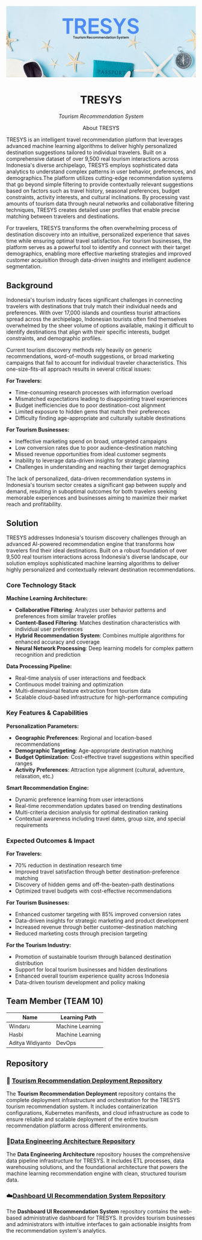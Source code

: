 
<div align="center">
      <img src="../asset/TRESYS-Banner.png" alt="Logo">
</div>

<h1 align="center">TRESYS</h1>
<p align="center"><em>Tourism Recommendation System</em></p>


<p align="center">About TRESYS</p>
TRESYS is an intelligent travel recommendation platform that leverages advanced machine learning algorithms to deliver highly personalized destination suggestions tailored to individual travelers. Built on a comprehensive dataset of over 9,500 real tourism interactions across Indonesia's diverse archipelago, TRESYS employs sophisticated data analytics to understand complex patterns in user behavior, preferences, and demographics.The platform utilizes cutting-edge recommendation systems that go beyond simple filtering to provide contextually relevant suggestions based on factors such as travel history, seasonal preferences, budget constraints, activity interests, and cultural inclinations. By processing vast amounts of tourism data through neural networks and collaborative filtering techniques, TRESYS creates detailed user profiles that enable precise matching between travelers and destinations.

For travelers, TRESYS transforms the often overwhelming process of destination discovery into an intuitive, personalized experience that saves time while ensuring optimal travel satisfaction. For tourism businesses, the platform serves as a powerful tool to identify and connect with their target demographics, enabling more effective marketing strategies and improved customer acquisition through data-driven insights and intelligent audience segmentation.

## Background

Indonesia's tourism industry faces significant challenges in connecting travelers with destinations that truly match their individual needs and preferences. With over 17,000 islands and countless tourist attractions spread across the archipelago, Indonesian tourists often find themselves overwhelmed by the sheer volume of options available, making it difficult to identify destinations that align with their specific interests, budget constraints, and demographic profiles.

Current tourism discovery methods rely heavily on generic recommendations, word-of-mouth suggestions, or broad marketing campaigns that fail to account for individual traveler characteristics. This one-size-fits-all approach results in several critical issues:

**For Travelers:**
- Time-consuming research processes with information overload
- Mismatched expectations leading to disappointing travel experiences
- Budget inefficiencies due to poor destination-cost alignment
- Limited exposure to hidden gems that match their preferences
- Difficulty finding age-appropriate and culturally suitable destinations

**For Tourism Businesses:**
- Ineffective marketing spend on broad, untargeted campaigns
- Low conversion rates due to poor audience-destination matching
- Missed revenue opportunities from ideal customer segments
- Inability to leverage data-driven insights for strategic planning
- Challenges in understanding and reaching their target demographics

The lack of personalized, data-driven recommendation systems in Indonesia's tourism sector creates a significant gap between supply and demand, resulting in suboptimal outcomes for both travelers seeking memorable experiences and businesses aiming to maximize their market reach and profitability.

## Solution

TRESYS addresses Indonesia's tourism discovery challenges through an advanced AI-powered recommendation engine that transforms how travelers find their ideal destinations. Built on a robust foundation of over 9,500 real tourism interactions across Indonesia's diverse landscape, our solution employs sophisticated machine learning algorithms to deliver highly personalized and contextually relevant destination recommendations.

### Core Technology Stack

**Machine Learning Architecture:**
- **Collaborative Filtering**: Analyzes user behavior patterns and preferences from similar traveler profiles
- **Content-Based Filtering**: Matches destination characteristics with individual user preferences
- **Hybrid Recommendation System**: Combines multiple algorithms for enhanced accuracy and coverage
- **Neural Network Processing**: Deep learning models for complex pattern recognition and prediction

**Data Processing Pipeline:**
- Real-time analysis of user interactions and feedback
- Continuous model training and optimization
- Multi-dimensional feature extraction from tourism data
- Scalable cloud-based infrastructure for high-performance computing

### Key Features & Capabilities

**Personalization Parameters:**
- **Geographic Preferences**: Regional and location-based recommendations
- **Demographic Targeting**: Age-appropriate destination matching
- **Budget Optimization**: Cost-effective travel suggestions within specified ranges
- **Activity Preferences**: Attraction type alignment (cultural, adventure, relaxation, etc.)

**Smart Recommendation Engine:**
- Dynamic preference learning from user interactions
- Real-time recommendation updates based on trending destinations
- Multi-criteria decision analysis for optimal destination ranking
- Contextual awareness including travel dates, group size, and special requirements

### Expected Outcomes & Impact

**For Travelers:**
- 70% reduction in destination research time
- Improved travel satisfaction through better destination-preference matching
- Discovery of hidden gems and off-the-beaten-path destinations
- Optimized travel budgets with cost-effective recommendations

**For Tourism Businesses:**
- Enhanced customer targeting with 85% improved conversion rates
- Data-driven insights for strategic marketing and product development
- Increased revenue through better customer-destination matching
- Reduced marketing costs through precision targeting

**For the Tourism Industry:**
- Promotion of sustainable tourism through balanced destination distribution
- Support for local tourism businesses and hidden destinations
- Enhanced overall tourism experience quality across Indonesia
- Data-driven tourism development and policy making


## Team Member (TEAM 10)
| Name | Learning Path |
| ---  | ---           |
| Windaru | Machine Learning |
| Hasbi | Machine Learning |
| Aditya Widiyanto | DevOps |

## Repository
 ### 📱 [Tourism Recommendation Deployment Repository](https://github.com/Team-10-Deploy-Camp/tourism-recommendation-deployment)
 The **Tourism Recommendation Deployment** repository contains the complete deployment infrastructure and orchestration for the TRESYS tourism recommendation system. It includes containerization configurations, Kubernetes manifests, and cloud infrastructure as code to ensure reliable and scalable deployment of the entire tourism recommendation platform across different environments.
   
 ### 🤖[Data Engineering Architecture Repository](https://github.com/Team-10-Deploy-Camp/data-engineering-architecture)

 The **Data Engineering Architecture** repository houses the comprehensive data pipeline infrastructure for TRESYS. It includes ETL processes, data warehousing solutions, and the foundational architecture that powers the machine learning recommendation engine with clean, structured tourism data.

   
 ### ☁️[Dashboard UI Recommendation System Repository](https://github.com/Team-10-Deploy-Camp/dashboard-ui-recommendation-system)
 The **Dashboard UI Recommendation System** repository contains the web-based administrative dashboard for TRESYS. It provides tourism businesses and administrators with intuitive interfaces to gain actionable insights from the recommendation system's analytics.